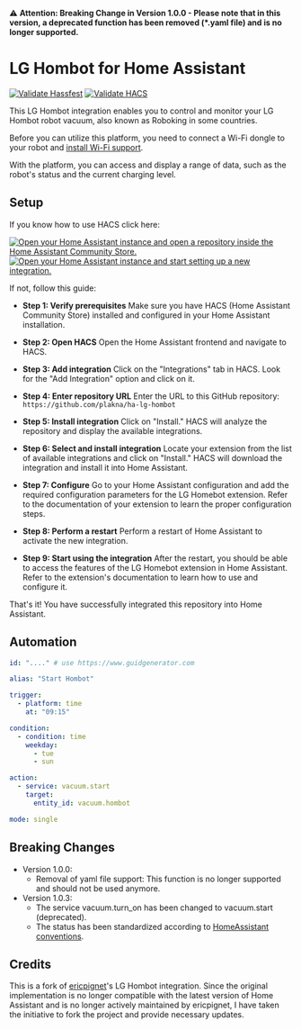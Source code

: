 ⚠️ **Attention: Breaking Change in Version 1.0.0 - Please note that in this version, a deprecated function has been removed (*.yaml file) and is no longer supported.**

# LG Hombot for Home Assistant

[![Validate Hassfest](https://github.com/plakna/ha-lg-hombot/actions/workflows/hassfest.yaml/badge.svg)](https://github.com/plakna/ha-lg-hombot/actions/workflows/hassfest.yaml) [![Validate HACS](https://github.com/plakna/ha-lg-hombot/actions/workflows/hacs.yaml/badge.svg)](https://github.com/plakna/ha-lg-hombot/actions/workflows/hacs.yaml) 

This LG Hombot integration enables you to control and monitor your LG Hombot robot vacuum, also known as Roboking in some countries.

Before you can utilize this platform, you need to connect a Wi-Fi dongle to your robot and [install Wi-Fi support](https://www.roboter-forum.com/index.php?thread/10009-lg-hombot-3-0-wlan-kamera-steuerung-per-weboberfl%C3%A4che/&postID=107354#post107354).

With the platform, you can access and display a range of data, such as the robot's status and the current charging level.

## Setup

If you know how to use HACS click here:

[![Open your Home Assistant instance and open a repository inside the Home Assistant Community Store.](https://my.home-assistant.io/badges/hacs_repository.svg)](https://my.home-assistant.io/redirect/hacs_repository/?owner=plakna&repository=ha-lg-hombot&category=integration) [![Open your Home Assistant instance and start setting up a new integration.](https://my.home-assistant.io/badges/config_flow_start.svg)](https://my.home-assistant.io/redirect/config_flow_start/?domain=lg_hombot)

If not, follow this guide:

- **Step 1: Verify prerequisites** Make sure you have HACS (Home Assistant Community Store) installed and configured in your Home Assistant installation.

- **Step 2: Open HACS** Open the Home Assistant frontend and navigate to HACS.

- **Step 3: Add integration** Click on the "Integrations" tab in HACS. Look for the "Add Integration" option and click on it.

- **Step 4: Enter repository URL** Enter the URL to this GitHub repository: `https://github.com/plakna/ha-lg-hombot`

- **Step 5: Install integration** Click on "Install." HACS will analyze the repository and display the available integrations.

- **Step 6: Select and install integration** Locate your extension from the list of available integrations and click on "Install." HACS will download the integration and install it into Home Assistant.

- **Step 7: Configure** Go to your Home Assistant configuration and add the required configuration parameters for the LG Homebot extension. Refer to the documentation of your extension to learn the proper configuration steps.

- **Step 8: Perform a restart** Perform a restart of Home Assistant to activate the new integration.

- **Step 9: Start using the integration** After the restart, you should be able to access the features of the LG Homebot extension in Home Assistant. Refer to the extension's documentation to learn how to use and configure it.

That's it! You have successfully integrated this repository into Home Assistant.

## Automation

```yaml
id: "...." # use https://www.guidgenerator.com 

alias: "Start Hombot"

trigger:
  - platform: time
    at: "09:15"

condition:
  - condition: time
    weekday:
      - tue
      - sun

action:
  - service: vacuum.start
    target:
      entity_id: vacuum.hombot

mode: single
```

## Breaking Changes

- Version 1.0.0:
  - Removal of yaml file support: This function is no longer supported and should not be used anymore.
- Version 1.0.3:
  - The service vacuum.turn_on has been changed to vacuum.start (deprecated).
  - The status has been standardized according to [HomeAssistant conventions](https://developers.home-assistant.io/docs/core/entity/vacuum/#states).

## Credits

This is a fork of [ericpignet](https://github.com/ericpignet)'s LG Hombot integration. Since the original implementation is no longer compatible with the latest version of Home Assistant and is no longer actively maintained by ericpignet, I have taken the initiative to fork the project and provide necessary updates.
